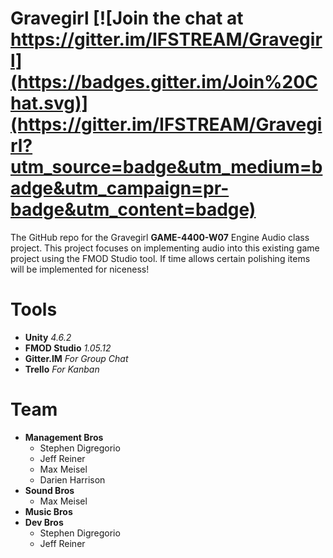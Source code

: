 # Gravegirl [![Join the chat at https://gitter.im/IFSTREAM/Gravegirl](https://badges.gitter.im/Join%20Chat.svg)](https://gitter.im/IFSTREAM/Gravegirl?utm_source=badge&utm_medium=badge&utm_campaign=pr-badge&utm_content=badge)

The GitHub repo for the Gravegirl **GAME-4400-W07** Engine Audio class project. This project focuses on implementing audio into this existing game project using the FMOD Studio tool. If time allows certain polishing items will be implemented for niceness!

# Tools
- **Unity** *4.6.2*
- **FMOD Studio** *1.05.12*
- **Gitter.IM** *For Group Chat*
- **Trello** *For Kanban*


# Team
- **Management Bros**
  - Stephen Digregorio
  - Jeff Reiner
  - Max Meisel
  - Darien Harrison
- **Sound Bros**
  - Max Meisel 
- **Music Bros**
- **Dev Bros**
  - Stephen Digregorio
  - Jeff Reiner
